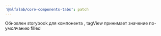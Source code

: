 ```yaml
---
'@alfalab/core-components-tabs': patch
---
```


Обновлен storybook для компонента <Tabs />, tagView принимает значение по-умолчанию filled
